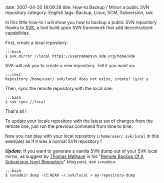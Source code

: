 date: 2007-04-20 18:09:26
title: How-to Backup / Mirror a public SVN repository
category: English
tags: Backup, Linux, SCM, Subversion, svk

In this little how-to I will show you how to backup a public SVN repository thanks to [SVK](http://svk.bestpractical.com), a tool build upon SVN framework that add decentralized capabilities.

First, create a local repository:

    :::bash
    $ svk mirror //local https://username@svn.kde.org/home/kde

SVK will ask you to create a new repository. Tell it you want so:

    :::text
    Repository /home/user/.svk/local does not exist, create? (y/n) y

Then, sync the remote repository with the local one:

    :::bash
    $ svk sync //local

That's all !

To update your locale repository with the latest set of changes from the remote one, just run the previous command from time to time.

Now you can play with your local repository (`/home/user/.svk/local` in this exemple) as if it was a normal SVN repository !

**_Update_**: If you want to generate a vanilla SVN dump out of your SVK local mirror, as suggest by [Thomas Mølhave](http://moelhave.dk) in his "[Remote Backup Of A Subversion (svn) Repository](http://moelhave.dk/2006/07/remote-mirroring-a-subversion-svn-repository/)" blog post, use `svnadmin`:

    :::bash
    $ svnadmin dump -r2:HEAD ~/.svk/local > my-repository-dump

